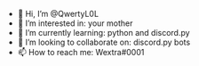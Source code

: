 - 👋 Hi, I’m @QwertyL0L
- 👀 I’m interested in: your mother
- 🌱 I’m currently learning: python and discord.py
- 💞️ I’m looking to collaborate on: discord.py bots
- 📫 How to reach me: Wextra#0001

<!---
QwertyL0L/QwertyL0L is a ✨ special ✨ repository because its `README.md` (this file) appears on your GitHub profile.
You can click the Preview link to take a look at your changes.
--->
